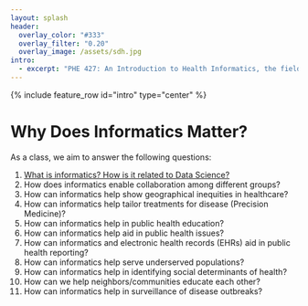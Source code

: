 ```yaml
---
layout: splash
header:
  overlay_color: "#333"
  overlay_filter: "0.20"
  overlay_image: /assets/sdh.jpg
intro:
  - excerpt: "PHE 427: An Introduction to Health Informatics, the field devoted to the optimal use of data, information, and knowledge to advance individual health, health care, public health, and health-related research."
---
```


{% include feature_row id="intro" type="center" %}

# Why Does Informatics Matter?

As a class, we aim to answer the following questions: 

1. [What is informatics? How is it related to Data Science?](articles/01-what-is-informatics.md)
2. How does informatics enable collaboration among different groups?
3. How can informatics help show geographical inequities in healthcare?
4. How can informatics help tailor treatments for disease (Precision Medicine)?
5. How can informatics help in public health education?
6. How can informatics help aid in public health issues?
7. How can informatics and electronic health records (EHRs) aid in public health reporting?
8. How can informatics help serve underserved populations?
9. How can informatics help in identifying social determinants of health?
10. How can we help neighbors/communities educate each other?
11. How can informatics help in surveillance of disease outbreaks?
